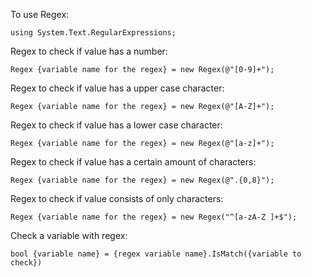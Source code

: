 To use Regex:

```
using System.Text.RegularExpressions;
```



Regex to check if value has a number:

```
Regex {variable name for the regex} = new Regex(@"[0-9]+");
```



Regex to check if value has a upper case character:

```
Regex {variable name for the regex} = new Regex(@"[A-Z]+");
```



Regex to check if value has a lower case character:

```
Regex {variable name for the regex} = new Regex(@"[a-z]+");
```



Regex to check if value has a certain amount of characters:

```
Regex {variable name for the regex} = new Regex(@".{0,8}");
```



Regex to check if value consists of only characters:

```
Regex {variable name for the regex} = new Regex("^[a-zA-Z ]+$");
```



Check a variable with regex:

```
bool {variable name} = {regex variable name}.IsMatch({variable to check})
```
